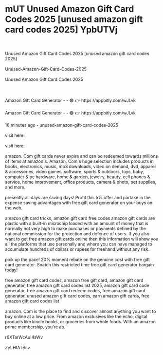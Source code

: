 # mUT Unused Amazon Gift Card Codes 2025 [unused amazon gift card codes 2025] YpbUTVj
<br>
<br>Unused Amazon Gift Card Codes 2025 [unused amazon gift card codes 2025]
<br>
<br>Unused-Amazon-Gift-Card-Codes-2025
<br>
<br>Unused Amazon Gift Card Codes 2025
<br>
<br> 
<br>
<br>Amazon Gift Card Generator - - 🟢 👉  https://appbitly.com/wJLvk
 
<br>
<br>Amazon Gift Card Generator - - 🟢 👉  https://appbitly.com/wJLvk
 
<br>
<br>16 minutes ago - unused-amazon-gift-card-codes-2025
<br>
<br>visit here:
<br>
<br>visit here:
<br>
<br>amazon. Com gift cards never expire and can be redeemed towards millions of items at amazon's. Amazon. Com's huge selection includes products in books, electronics, music, mp3 downloads, video on demand, dvd, apparel & accessories, video games, software, sports & outdoors, toys, baby, computer & pc hardware, home & garden, jewelry, beauty, cell phones & service, home improvement, office products, camera & photo, pet supplies, and more.
<br>
<br>presently all days are saving days! Profit this 5% offer and partake in the expense saving advantages with free gift card generator on your buys on the web.
<br>
<br>amazon gift card tricks, amazon gift card free codes  amazon gift cards are plastic with a built-in microchip loaded with an amount of money that is normally not very high to make purchases or payments defined by the national commission for the protection and defence of users. If you also want to get free amazon gift cards online then this information will show you all the platforms that use personally and where you can have managed to accumulate hundreds of dollars or rupees for freehand without any risk.
<br>
<br>pick up the pace! 20% moment rebate on the genuine cost with free gift card generator. Snatch this restricted time free gift card generator bargain today!
<br>
<br>free amazon gift card codes, amazon free gift card, amazon gift card generator, free amazon gift card codes list 2025, amazon gift card code generator, free amazon gift card redeem codes, free amazon gift card generator, unused amazon gift card codes, earn amazon gift cards, free amazon gift card codes list
<br>
<br>amazon. Com is the place to find and discover almost anything you want to buy online at a low price. From amazon exclusives like the echo, digital products like kindle books, or groceries from whole foods. With an amazon prime membership, you're ab.
<br>
<br>r6XTarWcAuI4sWv
<br>
<br>ZyLHfATBsv

